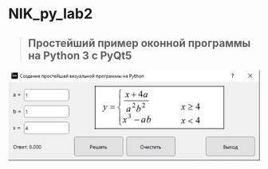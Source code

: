 # NIK_py_lab2 

> ## Простейший пример оконной программы на Python 3 c PyQt5


![srcreenshot](screenshot.png)
